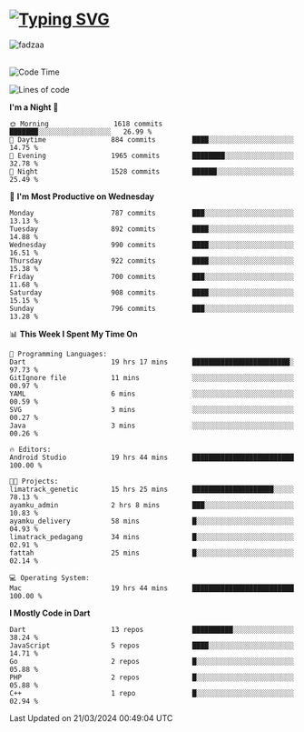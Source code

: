 
<h1 align="left"><a href="https://git.io/typing-svg"><img src="https://readme-typing-svg.demolab.com?font=Fira+Code&pause=1000&color=F7F7F7&random=false&width=600&lines=Hi+%F0%9F%91%8B%2C+I'm+Fattah+Anggit+Al+Dzakwan;Junior+Software+Developer+from+SMK+Raden+Umar+Said" alt="Typing SVG" /></a></h1>


<div align="left" display="flex"> 
  <img src="https://komarev.com/ghpvc/?username=fadzaa&label=Profile%20views&color=0e75b6&style=flat" alt="fadzaa" /> 
</div>

<br/>

<!--START_SECTION:waka-->
![Code Time](http://img.shields.io/badge/Code%20Time-354%20hrs%2034%20mins-blue)

![Lines of code](https://img.shields.io/badge/From%20Hello%20World%20I%27ve%20Written-1.2%20million%20lines%20of%20code-blue)

**I'm a Night 🦉** 

```text
🌞 Morning                1618 commits        ███████░░░░░░░░░░░░░░░░░░   26.99 % 
🌆 Daytime                884 commits         ████░░░░░░░░░░░░░░░░░░░░░   14.75 % 
🌃 Evening                1965 commits        ████████░░░░░░░░░░░░░░░░░   32.78 % 
🌙 Night                  1528 commits        ██████░░░░░░░░░░░░░░░░░░░   25.49 % 
```
📅 **I'm Most Productive on Wednesday** 

```text
Monday                   787 commits         ███░░░░░░░░░░░░░░░░░░░░░░   13.13 % 
Tuesday                  892 commits         ████░░░░░░░░░░░░░░░░░░░░░   14.88 % 
Wednesday                990 commits         ████░░░░░░░░░░░░░░░░░░░░░   16.51 % 
Thursday                 922 commits         ████░░░░░░░░░░░░░░░░░░░░░   15.38 % 
Friday                   700 commits         ███░░░░░░░░░░░░░░░░░░░░░░   11.68 % 
Saturday                 908 commits         ████░░░░░░░░░░░░░░░░░░░░░   15.15 % 
Sunday                   796 commits         ███░░░░░░░░░░░░░░░░░░░░░░   13.28 % 
```


📊 **This Week I Spent My Time On** 

```text
💬 Programming Languages: 
Dart                     19 hrs 17 mins      ████████████████████████░   97.73 % 
GitIgnore file           11 mins             ░░░░░░░░░░░░░░░░░░░░░░░░░   00.97 % 
YAML                     6 mins              ░░░░░░░░░░░░░░░░░░░░░░░░░   00.59 % 
SVG                      3 mins              ░░░░░░░░░░░░░░░░░░░░░░░░░   00.27 % 
Java                     3 mins              ░░░░░░░░░░░░░░░░░░░░░░░░░   00.26 % 

🔥 Editors: 
Android Studio           19 hrs 44 mins      █████████████████████████   100.00 % 

🐱‍💻 Projects: 
limatrack_genetic        15 hrs 25 mins      ████████████████████░░░░░   78.13 % 
ayamku_admin             2 hrs 8 mins        ███░░░░░░░░░░░░░░░░░░░░░░   10.83 % 
ayamku_delivery          58 mins             █░░░░░░░░░░░░░░░░░░░░░░░░   04.93 % 
limatrack_pedagang       34 mins             █░░░░░░░░░░░░░░░░░░░░░░░░   02.91 % 
fattah                   25 mins             █░░░░░░░░░░░░░░░░░░░░░░░░   02.14 % 

💻 Operating System: 
Mac                      19 hrs 44 mins      █████████████████████████   100.00 % 
```

**I Mostly Code in Dart** 

```text
Dart                     13 repos            ██████████░░░░░░░░░░░░░░░   38.24 % 
JavaScript               5 repos             ████░░░░░░░░░░░░░░░░░░░░░   14.71 % 
Go                       2 repos             █░░░░░░░░░░░░░░░░░░░░░░░░   05.88 % 
PHP                      2 repos             █░░░░░░░░░░░░░░░░░░░░░░░░   05.88 % 
C++                      1 repo              █░░░░░░░░░░░░░░░░░░░░░░░░   02.94 % 
```




 Last Updated on 21/03/2024 00:49:04 UTC
<!--END_SECTION:waka-->
